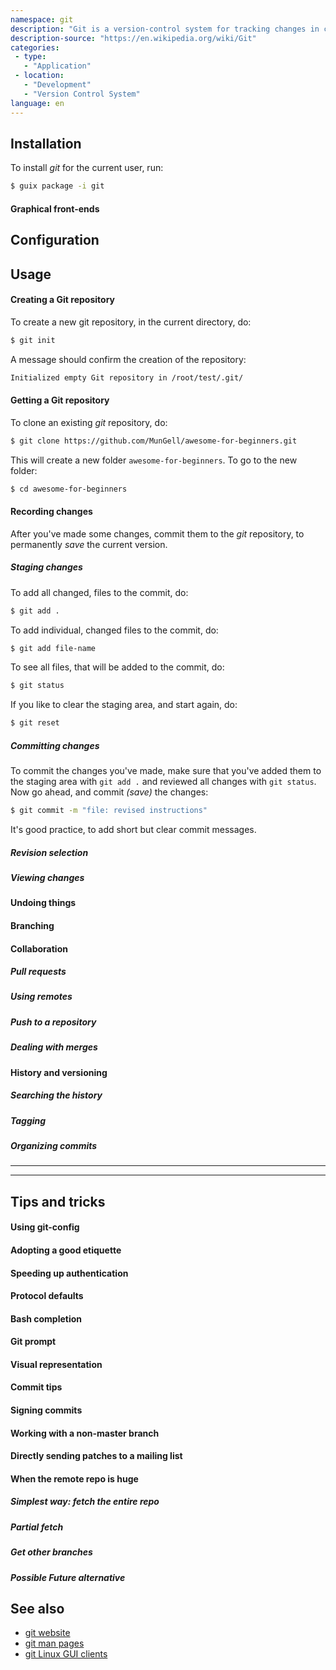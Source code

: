 ```yaml
---
namespace: git
description: "Git is a version-control system for tracking changes in computer files and coordinating work on those files among multiple people. It is primarily used for source-code management in software development, but it can be used to keep track of changes in any set of files. As a distributed revision-control system, it is aimed at speed, data integrity, and support for distributed, non-linear workflows."
description-source: "https://en.wikipedia.org/wiki/Git"
categories:
 - type:
   - "Application"
 - location:
   - "Development"
   - "Version Control System"
language: en
---
```


## Installation

To install _git_ for the current user, run:

```bash
$ guix package -i git
```

#### Graphical front-ends

## Configuration

## Usage

#### Creating a Git repository

To create a new git repository, in the current directory, do:

```bash
$ git init
```

A message should confirm the creation of the repository:

```bash
Initialized empty Git repository in /root/test/.git/
```

#### Getting a Git repository

To clone an existing _git_ repository, do:

```bash
$ git clone https://github.com/MunGell/awesome-for-beginners.git
```

This will create a new folder `awesome-for-beginners`. To go to the new folder:

```bash
$ cd awesome-for-beginners
```

#### Recording changes

After you've made some changes, commit them to the _git_ repository, to permanently _save_ the current version.

##### Staging changes

To add all changed, files to the commit, do:

```bash
$ git add .
```

To add individual, changed files to the commit, do:

```bash
$ git add file-name
```

To see all files, that will be added to the commit, do:

```bash
$ git status
```

If you like to clear the staging area, and start again, do:

```bash
$ git reset
```

##### Committing changes

To commit the changes you've made, make sure that you've added them to the staging area with `git add .` and reviewed all changes with `git status`. Now go ahead, and commit _(save)_ the changes:

```bash
$ git commit -m "file: revised instructions"
```

It's good practice, to add short but clear commit messages.

##### Revision selection

##### Viewing changes

#### Undoing things

#### Branching

#### Collaboration

##### Pull requests

##### Using remotes

##### Push to a repository

##### Dealing with merges

#### History and versioning

##### Searching the history

##### Tagging

##### Organizing commits

---
---

## Tips and tricks

#### Using git-config

#### Adopting a good etiquette

#### Speeding up authentication

#### Protocol defaults

#### Bash completion

#### Git prompt

#### Visual representation

#### Commit tips

#### Signing commits

#### Working with a non-master branch

#### Directly sending patches to a mailing list

#### When the remote repo is huge

##### Simplest way: fetch the entire repo

##### Partial fetch

##### Get other branches

##### Possible Future alternative

## See also

- [git website](https://git-scm.com/)
- [git man pages](https://jlk.fjfi.cvut.cz/arch/manpages/man/git.1)
- [git Linux GUI clients](https://git-scm.com/download/gui/linux)
